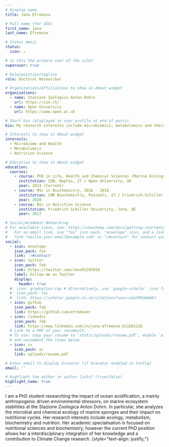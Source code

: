 ```yaml
---
# Display name
title: Jana Efremova

# Full name (for SEO)
first_name: Jana
last_name: Efremova

# Status emoji
status:
  icon: ☕️

# Is this the primary user of the site?
superuser: true

# Role/position/tagline
role: Doctoral Researcher

# Organizations/Affiliations to show in About widget
organizations:
  - name: Stazione Zoologica Anton Dohrn
    url: https://szn.it/
  - name: Open University
    url: https://www.open.ac.uk

# Short bio (displayed in user profile at end of posts)
bio: My research interests include microbiomics, metabolomics and their impact on organismal health.

# Interests to show in About widget
interests:
  - Microbiome and Health
  - Metabolomics
  - Nutrition Science

# Education to show in About widget
education:
  courses:
    - course: PhD in Life, Health and Chemical Sciences (Marine Ecology)
      institution: SZN, Naples, IT / Open University, UK
      year: 2023 (Current)
    - course: MSc in Biochemistry, 2016 - 2018
      institution: CNR Biochemistry, Pozzuoli, IT / Friedrich-Schiller University, Jena, DE
      year: 2020
    - course: BSc in Nutrition Science
      institution: Friedrich Schiller University, Jena, DE
      year: 2017

# Social/Academic Networking
# For available icons, see: https://wowchemy.com/docs/getting-started/page-builder/#icons
#   For an email link, use "fas" icon pack, "envelope" icon, and a link in the
#   form "mailto:your-email@example.com" or "/#contact" for contact widget.
social:
  - icon: envelope
    icon_pack: fas
    link: '/#contact'
  - icon: twitter
    icon_pack: fab
    link: https://twitter.com/Jana91205020
    label: Follow me on Twitter
    display:
      header: true
  #- icon: graduation-cap # Alternatively, use `google-scholar` icon from `ai` icon pack
  #  icon_pack: fas
  #  link: https://scholar.google.co.uk/citations?user=sIwtMXoAAAAJ
  - icon: github
    icon_pack: fab
    link: https://github.com/efremover
  - icon: linkedin
    icon_pack: fab
    link: https://www.linkedin.com/in/jana-efremova-b11b8122b
  # Link to a PDF of your resume/CV.
  # To use: copy your resume to `static/uploads/resume.pdf`, enable `ai` icons in `params.yaml`,
  # and uncomment the lines below.
  - icon: cv
    icon_pack: ai
    link: uploads/resume.pdf

# Enter email to display Gravatar (if Gravatar enabled in Config)
email: ''

# Highlight the author in author lists? (true/false)
highlight_name: true
---
```


I am a PhD student researching the impact of ocean acidification, a mainly anthropogenic driven environmental stressors, on marine ecosystem stabilities at the Stazione Zoologica Anton Dohrn. In particular, she analyzes the microbial and chemical ecology of marine sponges and their impact on nutritional cycles. Her research interests include ecology, metabolism, biochemistry and nutrition. Her academic specialisation is focused on nutritional sciences and biochemistry, however the current PhD position allows her a interdisciplinary integration of her knowledge and a contribution to Climate Change research.
{style="text-align: justify;"}
